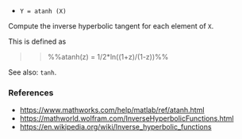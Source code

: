 * `Y = atanh (X)`

Compute the inverse hyperbolic tangent for each element of `X`.

This is defined as

>> %%atanh(z) = 1/2*ln((1+z)/(1-z))%%

See also: `tanh`.

### References

* https://www.mathworks.com/help/matlab/ref/atanh.html
* https://mathworld.wolfram.com/InverseHyperbolicFunctions.html
* https://en.wikipedia.org/wiki/Inverse_hyperbolic_functions
